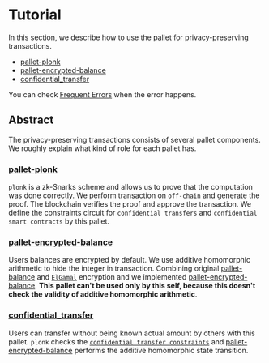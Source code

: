 # Tutorial

In this section, we describe how to use the pallet for privacy-preserving transactions.

- [pallet-plonk](./plonk_pallet.md)
- [pallet-encrypted-balance](./encrypted_balance.md)
- [confidential_transfer](./confidential_transfer.md)

You can check [Frequent Errors](./frequent_errors.md) when the error happens.

## Abstract
The privacy-preserving transactions consists of several pallet components. We roughly explain what kind of role for each pallet has.

### [pallet-plonk](./plonk_pallet.md)

`plonk` is a zk-Snarks scheme and allows us to prove that the computation was done correctly. We perform transaction on `off-chain` and generate the proof. The blockchain verifies the proof and approve the transaction. We define the constraints circuit for `confidential transfers` and `confidential smart contracts` by this pallet.

### [pallet-encrypted-balance](./encrypted_balance.md)

Users balances are encrypted by default. We use additive homomorphic arithmetic to hide the integer in transaction. Combining original [pallet-balance](https://github.com/paritytech/substrate/tree/v3.0.0/frame/balances) and [`ElGamal`](./elgamal.md) encryption and we implemented [pallet-encrypted-balance](./encrypted_balance.md). **This pallet can't be used only by this self, because this doesn't check the validity of additive homomorphic arithmetic**.

### [confidential_transfer](./confidential_transfer.md)

Users can transfer without being known actual amount by others with this pallet. `plonk` checks the [`confidential transfer constraints`](./confidential_transfer.md) and [pallet-encrypted-balance](./encrypted_balance.md) performs the additive homomorphic state transition.
